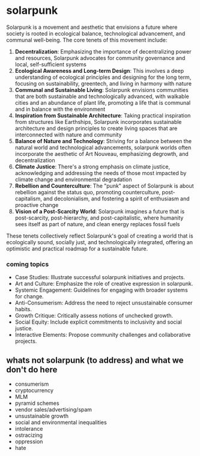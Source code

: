 # solarpunk

Solarpunk is a movement and aesthetic that envisions a future where society is rooted in ecological balance, technological advancement, and communal well-being. The core tenets of this movement include:

1. **Decentralization**: Emphasizing the importance of decentralizing power and resources, Solarpunk advocates for community governance and local, self-sufficient systems​
2. **Ecological Awareness and Long-term Design**: This involves a deep understanding of ecological principles and designing for the long term, focusing on sustainability, greentech, and living in harmony with nature​
3. **Communal and Sustainable Living**: Solarpunk envisions communities that are both sustainable and technologically advanced, with walkable cities and an abundance of plant life, promoting a life that is communal and in balance with the environment
4. **Inspiration from Sustainable Architecture**: Taking practical inspiration from structures like Earthships, Solarpunk incorporates sustainable architecture and design principles to create living spaces that are interconnected with nature and community
5. **Balance of Nature and Technology**: Striving for a balance between the natural world and technological advancements, solarpunk worlds often incorporate the aesthetic of Art Nouveau, emphasizing degrowth, and decentralization
6. **Climate Justice**: There's a strong emphasis on climate justice, acknowledging and addressing the needs of those most impacted by climate change and environmental degradation
7. **Rebellion and Counterculture**: The "punk" aspect of Solarpunk is about rebellion against the status quo, promoting counterculture, post-capitalism, and decolonialism, and fostering a spirit of enthusiasm and proactive change​
8. **Vision of a Post-Scarcity World**: Solarpunk imagines a future that is post-scarcity, post-hierarchy, and post-capitalistic, where humanity sees itself as part of nature, and clean energy replaces fossil fuels​

These tenets collectively reflect Solarpunk's goal of creating a world that is ecologically sound, socially just, and technologically integrated, offering an optimistic and practical roadmap for a sustainable future.



### coming topics
- Case Studies: Illustrate successful solarpunk initiatives and projects.
- Art and Culture: Emphasize the role of creative expression in solarpunk.
- Systemic Engagement: Guidelines for engaging with broader systems for change.
- Anti-Consumerism: Address the need to reject unsustainable consumer habits.
- Growth Critique: Critically assess notions of unchecked growth.
- Social Equity: Include explicit commitments to inclusivity and social justice.
- Interactive Elements: Propose community challenges and collaborative projects.

## whats not solarpunk (to address) and what we don't do here
- consumerism
- cryptocurrency
- MLM
- pyramid schemes
- vendor sales/advertising/spam
- unsustainable growth
- social and environmental inequalities
- intolerance
- ostracizing
- oppression
- hate
